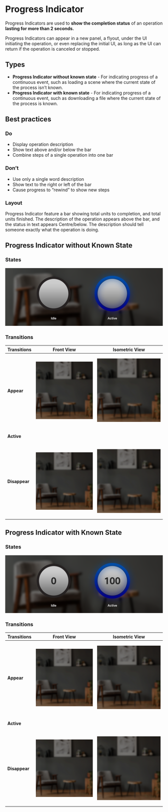 # Progress Indicator

Progress Indicators are used to **show the completion status** of an operation **lasting for more than 2 seconds.**

Progress Indicators can appear in a new panel, a flyout, under the UI initiating the operation, or even replacing the initial UI, as long as the UI can return if the operation is canceled or stopped.

## Types

* **Progress Indicator without known state** - For indicating progress of a continuous event, such as loading a scene where the current state of the process isn’t known.
* **Progress Indicator with known state** - For indicating progress of a continuous event, such as downloading a file where the current state of the process is known.

## Best practices

### Do

* Display operation description
* Show text above and/or below the bar
* Combine steps of a single operation into one bar

### Don’t

* Use only a single word description
* Show text to the right or left of the bar
* Cause progress to “rewind” to show new steps

### Layout

Progress Indicator feature a bar showing total units to completion, and total units finished. The description of the operation appears above the bar, and the status in text appears Centre/below. The description should tell someone exactly what the operation is doing.

## Progress Indicator without Known State

### **States**

![](<../../.gitbook/assets/image (15).png>)

### Transitions

| Transitions   | **Front View**                                                                       | Isometric View                                                                      |
| ------------- | ------------------------------------------------------------------------------------ | ----------------------------------------------------------------------------------- |
| **Appear**    | <p></p><p><img src="../../.gitbook/assets/Progress_Appear_Front.gif" alt=""></p>     | <p></p><p><img src="../../.gitbook/assets/Progress_Appear_Persp.gif" alt=""></p>    |
| **Active**    | <p></p><p><img src="../../.gitbook/assets/Progress_Active_Front (1).gif" alt=""></p> | <p></p><p><img src="../../.gitbook/assets/Progress_Active_Persp.gif" alt=""></p>    |
| **Disappear** | <p></p><p><img src="../../.gitbook/assets/Progress_Disappear_Front.gif" alt=""></p>  | <p></p><p><img src="../../.gitbook/assets/Progress_Disappear_Persp.gif" alt=""></p> |

## Progress Indicator with Known State

### **States**

![](<../../.gitbook/assets/image (19).png>)

### Transitions

| **Transitions** | **Front View**                                                                          | **Isometric View**                                                                      |
| --------------- | --------------------------------------------------------------------------------------- | --------------------------------------------------------------------------------------- |
| **Appear**      | <p></p><p><img src="../../.gitbook/assets/TextProgress_Appear_Front.gif" alt=""></p>    | <p></p><p><img src="../../.gitbook/assets/TextProgress_Appear_Persp.gif" alt=""></p>    |
| **Active**      | <p></p><p><img src="../../.gitbook/assets/TextProgress_Active_Front.gif" alt=""></p>    | <p></p><p><img src="../../.gitbook/assets/TextProgress_Active_Persp.gif" alt=""></p>    |
| **Disappear**   | <p></p><p><img src="../../.gitbook/assets/TextProgress_Disappear_Front.gif" alt=""></p> | <p></p><p><img src="../../.gitbook/assets/TextProgress_Disappear_Persp.gif" alt=""></p> |
